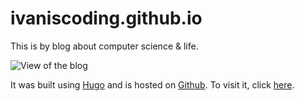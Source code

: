 # ivaniscoding.github.io

This is by blog about computer science & life.

![View of the blog](https://i.imgur.com/8dolaE7.png)

It was built using [Hugo](https://gohugo.io/) and is hosted on [Github](https://github.io/). To visit it, click [here](https://ivaniscoding.github.io/).